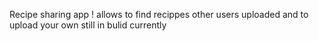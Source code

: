 Recipe sharing app !
allows to find recippes other users uploaded and to upload your own 
still in bulid currently
